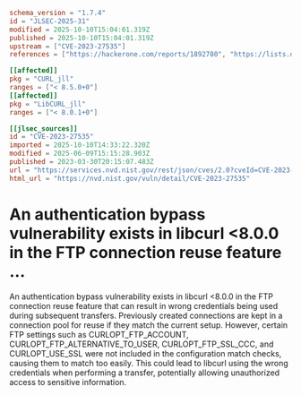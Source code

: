 ```toml
schema_version = "1.7.4"
id = "JLSEC-2025-31"
modified = 2025-10-10T15:04:01.319Z
published = 2025-10-10T15:04:01.319Z
upstream = ["CVE-2023-27535"]
references = ["https://hackerone.com/reports/1892780", "https://lists.debian.org/debian-lts-announce/2023/04/msg00025.html", "https://lists.fedoraproject.org/archives/list/package-announce%40lists.fedoraproject.org/message/36NBD5YLJXXEDZLDGNFCERWRYJQ6LAQW/", "https://security.gentoo.org/glsa/202310-12", "https://security.netapp.com/advisory/ntap-20230420-0010/", "https://hackerone.com/reports/1892780", "https://lists.debian.org/debian-lts-announce/2023/04/msg00025.html", "https://lists.fedoraproject.org/archives/list/package-announce%40lists.fedoraproject.org/message/36NBD5YLJXXEDZLDGNFCERWRYJQ6LAQW/", "https://security.gentoo.org/glsa/202310-12", "https://security.netapp.com/advisory/ntap-20230420-0010/"]

[[affected]]
pkg = "CURL_jll"
ranges = ["< 8.5.0+0"]
[[affected]]
pkg = "LibCURL_jll"
ranges = ["< 8.0.1+0"]

[[jlsec_sources]]
id = "CVE-2023-27535"
imported = 2025-10-10T14:33:22.320Z
modified = 2025-06-09T15:15:28.903Z
published = 2023-03-30T20:15:07.483Z
url = "https://services.nvd.nist.gov/rest/json/cves/2.0?cveId=CVE-2023-27535"
html_url = "https://nvd.nist.gov/vuln/detail/CVE-2023-27535"
```

# An authentication bypass vulnerability exists in libcurl <8.0.0 in the FTP connection reuse feature ...

An authentication bypass vulnerability exists in libcurl <8.0.0 in the FTP connection reuse feature that can result in wrong credentials being used during subsequent transfers. Previously created connections are kept in a connection pool for reuse if they match the current setup. However, certain FTP settings such as CURLOPT_FTP_ACCOUNT, CURLOPT_FTP_ALTERNATIVE_TO_USER, CURLOPT_FTP_SSL_CCC, and CURLOPT_USE_SSL were not included in the configuration match checks, causing them to match too easily. This could lead to libcurl using the wrong credentials when performing a transfer, potentially allowing unauthorized access to sensitive information.

